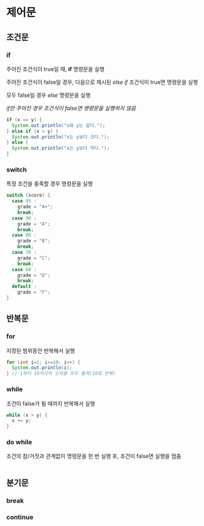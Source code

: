 # 제어문
## 조건문
### if
주어진 조건식이 true일 때, **if** 명령문을 실행

주어진 조건식이 false일 경우, 다음으로 제시된 *else if* 조건식이 true면 명령문을 실행

모두 false일 경우 *else* 명령문을 실행

*if만 주어진 경우 조건식이 false면 명령문을 실행하지 않음*
```java
if (x == y) {
  System.out.println("x와 y는 같다.");
} else if (x > y) {
  System.out.println("x는 y보다 크다.");
} else {
  System.out.println("x는 y보다 작다.");
}
```
### switch
특정 조건을 충족할 경우 명령문을 실행
```java
switch (score) {
  case 95 :
    grade = "A+";
    break;
  case 90 :
    grade = "A";
    break;
  case 80 :
    grade = "B";
    break;
  case 70 :
    grade = "C";
    break;
  case 60 :
    grade = "D";
    break;
  default :
    grade = "F";
}
```
## 반복문
### for
지정된 범위동안 반복해서 실행
```java
for (int i=1; i<=10; i++) {
  System.out.println(i);
} // 1부터 10까지의 숫자를 모두 출력(10회 반복)
```
### while
조건이 false가 될 때까지 반복해서 실행
```java
while (x > y) {
  x += y;
}
```
### do while
조건의 참/거짓과 관계없이 명령문을 한 번 실행 후, 조건이 false면 실행을 멈춤
```java

```
## 분기문
### break
### continue
